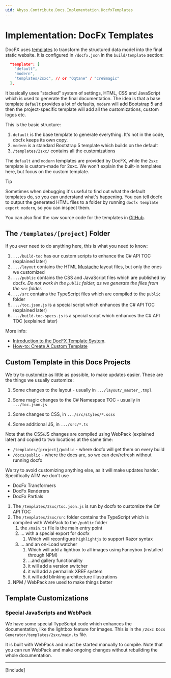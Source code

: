```yaml
---
uid: Abyss.Contribute.Docs.Implementation.DocfxTemplates
---
```


# Implementation: DocFx Templates


DocFX uses [templates](https://dotnet.github.io/docfx/docs/template.html)
to transform the structured data model into the final static website.
It is configured in `/docfx.json` in the `build/template` section:

```json
  "template": [
    "default",
    "modern",
    "templates/2sxc", // or "Oqtane" / "cre8magic"
  ],
```

It basically uses "stacked" system of settings, HTML, CSS and JavaScript which is used to generate the final documentation.
The idea is that a base template `default` provides a lot of defaults, `modern` will add Bootstrap 5 and then the project-specific template will add all the customizations, custom logos etc.

This is the basic structure:

1. `default` is the base template to generate everything.
    It's not in the code, docfx keeps its own copy.
1. `modern` is a standard Bootstrap 5 template which builds on the default
1. `/templates/2sxc/` contains all the customizations

The `default` and `modern` templates are provided by DocFX, while the `2sxc` template is custom-made for 2sxc. We won't explain the built-in templates here, but focus on the custom template.

> [!TIP]
> Sometimes when debugging it's useful to find out what the default templates do,
> so you can understand what's happening.
> You can tell docfx to output the generated HTML files to a folder
> by running `docfx template export modern`, so you can inspect them.
>
> You can also find the raw source code for the templates in [GitHub](https://github.com/dotnet/docfx/tree/main/templates/modern).

## The `/templates/[project]` Folder

If you ever need to do anything here, this is what you need to know:

1. `.../build-toc` has our custom scripts to enhance the C# API TOC (explained later)
1. `.../layout` contains the HTML [Mustache](http://mustache.github.io/) layout files, but only the ones we customized
1. `.../public` contains the CSS and JavaScript files which are published by docfx.
    _Do not work in the `public` folder, as we generate the files from the `src` folder._
1. `.../src` contains the TypeScript files which are compiled to the `public` folder
1. `.../toc.json.js` is a special script which enhances the C# API TOC (explained later)
1. `.../build-toc-specs.js` is a special script which enhances the C# API TOC (explained later)

More info:

* [Introduction to the DocFX Template System](https://dotnet.github.io/docfx/tutorial/intro_template.html).
* [How-to: Create A Custom Template](https://dotnet.github.io/docfx/tutorial/howto_create_custom_template.html)


## Custom Template in this Docs Projects

We try to customize as little as possible, to make updates easier.
These are the things we usually customize:

1. Some changes to the layout - usually in `.../layout/_master_.tmpl`

1. Some magic changes to the C# Namespace TOC - usually in `.../toc.json.js`

1. Some changes to CSS, in `.../src/styles/*.scss`

1. Some additional JS, in `.../src/*.ts`

Note that the CSS/JS changes are compiled using WebPack (explained later) and copied to two locations at the same time:

* `/templates/[project]/public` - where docfx will get them on every build
* `/docs/public` - where the docs are, so we can dev/refresh without running docfx

We try to avoid customizing anything else, as it will make updates harder.
Specifically ATM we don't use

* DocFx Transformers
* DocFx Renderers
* DocFx Partials

    
1. The `/templates/2sxc/toc.json.js` is run by docfx to customize the C# API TOC
1. The `/templates/2sxc/src` folder contains the TypeScript which is compiled with WebPack to the `/public` folder
    1. the `/main.ts` file is the main entry point
    1. ... with a special export for docfx
        1. Which will reconfigure `highlightjs` to support Razor syntax
    1. ... and an on-Load watcher
        1. Which will add a lightbox to all images using Fancybox (installed through NPM)
        1. ...and gallery functionality
        1. it will add a version switcher
        1. it will add a permalink XREF system
        1. it will add blinking architecture illustrations
1. NPM / WebPack are used to make things better


## Template Customizations

### Special JavaScripts and WebPack

We have some special TypeScript code which enhances the documentation, like the lightbox feature for images.
This is in the `/2sxc Docs Generator/templates/2sxc/main.ts` file.

It is built with WebPack and must be started manually to compile.
Note that you can run WebPack and make ongoing changes without rebuilding the whole documentation.

---

[!include[](~/shared/authors/iJungleboy/_main-author.md)]
